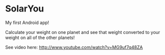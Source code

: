 SolarYou
========

My first Android app!

Calculate your weight on one planet and see that weight converted to your weight on all of the other planets!

See video here:
http://www.youtube.com/watch?v=MG9uf7q48ZA
